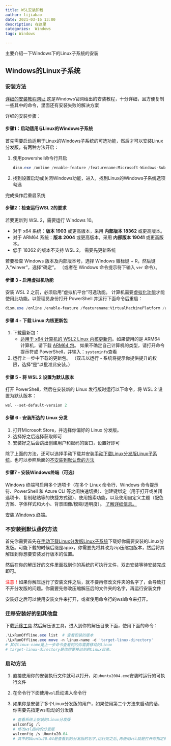 ```yaml
---
title: WSL安装卸载
author: lijiabao
date: 2021-03-16 13:00
description: 在这里
categories:  Windows
tags: Windows

---
```


主要介绍一下Windows下的Linux子系统的安装

## Windows的Linux子系统

### 安装方法

[详细的安装教程网址](https://docs.microsoft.com/zh-cn/windows/wsl/install-win10#step-2--check-requirements-for-running-wsl-2),这是Windows官网给出的安装教程，十分详细，且方便复制一些其中的命令，里面还有安装失败的解决方案

详细的安装步骤：

#### 步骤1：启动适用与Linux的Windows子系统

首先需要启动适用于Linux的Windows子系统的可选功能，然后才可以安装Linux分发版，有两种方法开启：

1. 使用powershell命令行开启
   ```powershell
   dism.exe /online /enable-feature /featurename:Microsoft-Windows-Subsystem-Linux /all /norestart
   ```
   
2. 找到设置启动或关闭Windows功能，进入，找到Linux的Windows子系统选项勾选

完成操作后重启系统

#### 步骤2：检查运行WSL 2的要求

若要更新到 WSL 2，需要运行 Windows 10。

- 对于 x64 系统：**版本 1903** 或更高版本，采用 **内部版本 18362** 或更高版本。
- 对于 ARM64 系统：**版本 2004** 或更高版本，采用 **内部版本 19041** 或更高版本。
- 低于 18362 的版本不支持 WSL 2。 需要先更新系统

若要检查 Windows 版本及内部版本号，选择 Windows 徽标键 + R，然后键入“winver”，选择“确定”。 （或者在 Windows 命令提示符下输入 `ver` 命令）。

#### 步骤 3 - 启用虚拟机功能

安装 WSL 2 之前，必须启用“虚拟机平台”可选功能。 计算机需要[虚拟化功能](https://docs.microsoft.com/zh-cn/windows/wsl/troubleshooting#error-0x80370102-the-virtual-machine-could-not-be-started-because-a-required-feature-is-not-installed)才能使用此功能。以管理员身份打开 PowerShell 并运行下面命令后重启：

```powershell
dism.exe /online /enable-feature /featurename:VirtualMachinePlatform /all /norestart
```

#### 步骤 4 - 下载 Linux 内核更新包

1. 下载最新包：
   - [适用于 x64 计算机的 WSL2 Linux 内核更新包](https://wslstorestorage.blob.core.windows.net/wslblob/wsl_update_x64.msi)。如果使用的是 ARM64 计算机，请下载 [ARM64 包](https://wslstorestorage.blob.core.windows.net/wslblob/wsl_update_arm64.msi)。 如果不确定自己计算机的类型，请打开命令提示符或 PowerShell，并输入：`systeminfo`查看
2. 运行上一步中下载的更新包。 （双击以运行 - 系统将提示你提供提升的权限，选择“是”以批准此安装。）

#### 步骤 5 - 将 WSL 2 设置为默认版本

打开 PowerShell，然后在安装新的 Linux 发行版时运行以下命令，将 WSL 2 设置为默认版本：

```powershell
wsl --set-default-version 2
```

#### 步骤 6 - 安装所选的 Linux 分发

1. 打开Microsoft Store，并选择你偏好的 Linux 分发版。
2. 选择好之后选择获取即可
3. 安装好之后会跳出创建用户和密码的窗口，设置好即可

除了上面的方法，还可以选择手动下载并安装[手动下载Linux分发版Linux子系统](https://docs.microsoft.com/zh-cn/windows/wsl/install-manual)。也可以参照后面的[不安装到默认盘的方法](#不安装到默认盘的方法)

#### 步骤7 - 安装Windows终端（可选）

Windows 终端可启用多个选项卡（在多个 Linux 命令行、Windows 命令提示符、PowerShell 和 Azure CLI 等之间快速切换）、创建键绑定（用于打开或关闭选项卡、复制粘贴等的快捷方式键）、使用搜索功能，以及使用自定义主题（配色方案、字体样式和大小、背景图像/模糊/透明度）。 [了解详细信息。](https://docs.microsoft.com/zh-cn/windows/terminal)

[安装 Windows 终端](https://docs.microsoft.com/zh-cn/windows/terminal/get-started)。

### 不安装到默认盘的方法

首先你需要首先在[手动下载Linux分发版Linux子系统](https://docs.microsoft.com/zh-cn/windows/wsl/install-manual)下载好你需要安装的Linux分发版。可能下载的时候后缀是appx，你需要先将其改为zip压缩包版本，然后将其解压到你想要安装发行版本的位置。

然后在你的解压好的文件里面找到你的系统的可执行文件，双击安装等待安装完成即可。

<font color='red'>注意！</font>如果你解压运行了安装文件之后，就不要再修改文件夹的名字了，会导致打不开分发版的问题。你需要先修改压缩解压后的文件夹的名字，再运行安装文件

安装好之后可以使用安装文件来打开，或者使用命令行的wsl命令来打开。

### 迁移安装好的到其他盘

下载[迁移工具](https://github.com/DDoSolitary/LxRunOffline/releases/tag/v3.4.1).然后解压该工具，进入到你的解压目录下面，使用下面的命令：

```powershell
.\LxRunOffline.exe list  # 查看安装的版本
.\LxRunOffline.exe move -n linux-name -d 'target-linux-directory'
# 其中Linux-name是上一步命令查看到的你需要移动的Linux
# target-linux-directory是你想要移动到的Linux目录。
```

### 启动方法

1. 直接使用你的安装执行文件就可以打开，如`ubuntu2004.exe`安装时运行的可执行文件

2. 在命令行下面使用`wsl`启动进入命令行

3. 如果你是安装了多个Linux分发版的用户，如果使用第二个方法来启动的话，你需要先指定wsl启动的分发版

   ```powershell
   # 查看系统上安装的Linux分发版
   wslconfig /l
   # 修改wsl指向的分发版
   wslconfig /s Ubuntu20.04
   # 其中的Ubuntu20.04是查看到的分发版的名字,运行完之后,再使用wsl就是打开你指定的这个分发版
   ```

   